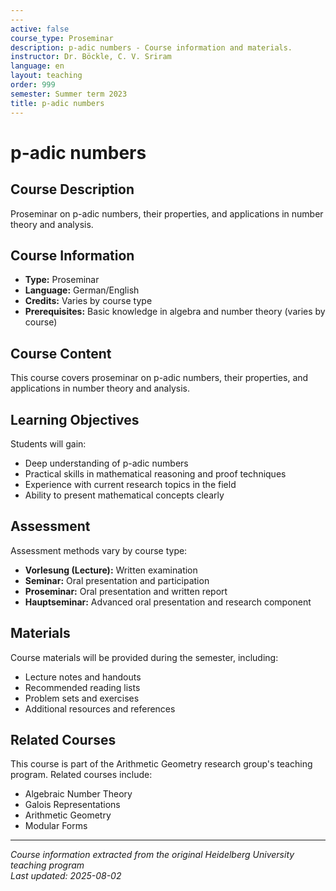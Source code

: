 ```yaml
---
---
active: false
course_type: Proseminar
description: p-adic numbers - Course information and materials.
instructor: Dr. Böckle, C. V. Sriram
language: en
layout: teaching
order: 999
semester: Summer term 2023
title: p-adic numbers
---
```



# p-adic numbers

## Course Description 

Proseminar on p-adic numbers, their properties, and applications in number theory and analysis.

## Course Information 

- **Type:** Proseminar
- **Language:** German/English
- **Credits:** Varies by course type
- **Prerequisites:** Basic knowledge in algebra and number theory (varies by course)

## Course Content 

This course covers proseminar on p-adic numbers, their properties, and applications in number theory and analysis.

## Learning Objectives 

Students will gain:
- Deep understanding of p-adic numbers
- Practical skills in mathematical reasoning and proof techniques
- Experience with current research topics in the field
- Ability to present mathematical concepts clearly

## Assessment 

Assessment methods vary by course type:
- **Vorlesung (Lecture):** Written examination
- **Seminar:** Oral presentation and participation
- **Proseminar:** Oral presentation and written report
- **Hauptseminar:** Advanced oral presentation and research component

## Materials 

Course materials will be provided during the semester, including:
- Lecture notes and handouts
- Recommended reading lists
- Problem sets and exercises
- Additional resources and references

## Related Courses 

This course is part of the Arithmetic Geometry research group's teaching program. Related courses include:
- Algebraic Number Theory
- Galois Representations
- Arithmetic Geometry
- Modular Forms

---

*Course information extracted from the original Heidelberg University teaching program*  
*Last updated: 2025-08-02*